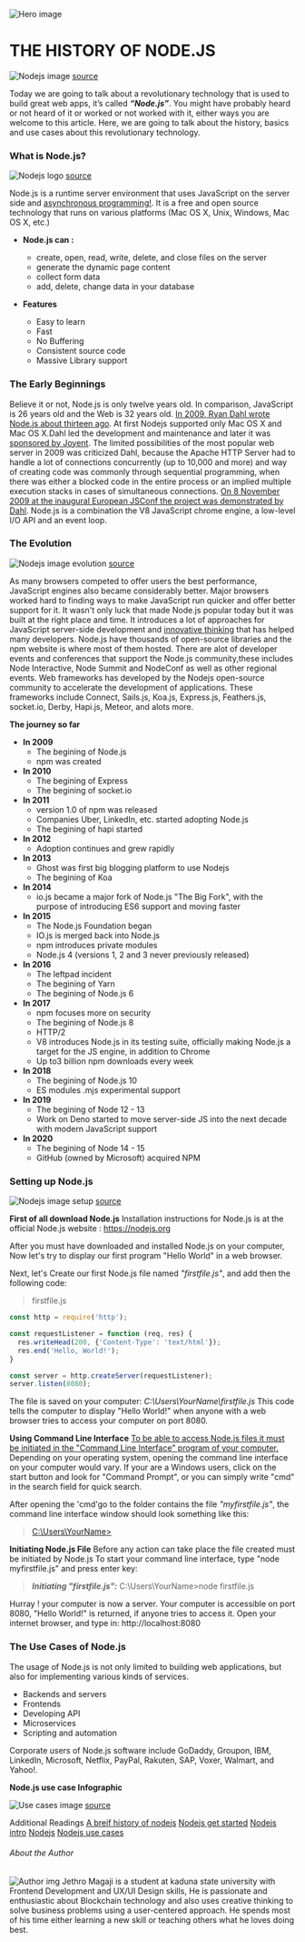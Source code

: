 ![Hero image](https://drive.google.com/uc?export=view&id=1JWA1q1lTVb8Vy2EfYUSQrOmtdZ7ICuv8)


# THE HISTORY OF NODE.JS
![Nodejs image](https://drive.google.com/uc?export=view&id=1ChxgpCW0JTXiGTeV15QnuVHv-byDCLuO)
[source](https://www.simform.com/nodejs-use-case/)


Today we are going to talk about a revolutionary technology that is used to build great web apps, it’s called  **_“Node.js”_**. You might have probably heard or not heard of it or worked or not worked with it, either ways you are welcome to this article. Here, we are going to talk about the history, basics and use cases about this revolutionary technology.

### What is Node.js?
![Nodejs logo](https://drive.google.com/uc?export=view&id=13udtjL4Xz5YICREzII6hcHiv0xM8a_ds)
[source](https://www.w3schools.com/nodejs/nodejs_intro.asp)

Node.js is a runtime server environment that uses JavaScript on the server side and [asynchronous programming!](https://www.w3schools.com/nodejs/nodejs_intro.asp). It is a free and open source technology that runs on various platforms (Mac OS X, Unix, Windows, Mac OS X, etc.) 

* **Node.js can :**
    * create, open, read, write, delete, and close files on the server
    * generate the dynamic page content
    * collect form data
    * add, delete, change data in your database

* **Features**
    * Easy to learn
    * Fast
    * No Buffering
    * Consistent source code
    * Massive Library support



### The Early Beginnings
Believe it or not, Node.js is only twelve years old. In comparison, JavaScript is 26 years old and the Web is 32 years old.
[In 2009, Ryan Dahl wrote Node.js about thirteen ago](https://en.wikipedia.org/wiki/Node.js).  At first Nodejs supported only Mac OS X and Mac OS X.Dahl led the development and maintenance and later it was  [sponsored by Joyent](https://en.wikipedia.org/wiki/Node.js). 
The limited possibilities of the most popular web server in 2009 was criticized Dahl, because the Apache HTTP Server had to handle a lot of connections concurrently (up to 10,000 and more) and way of creating code was commonly through sequential programming, when there was either a blocked code in the entire process or an implied multiple execution stacks in cases of simultaneous connections. 
[On 8 November 2009 at the inaugural European JSConf the project was demonstrated by Dahl](https://en.wikipedia.org/wiki/Node.js). Node.js is a combination the V8 JavaScript chrome engine, a low-level I/O API and an event loop. 


### The Evolution
![Nodejs image evolution](https://drive.google.com/uc?export=view&id=1e91n-R0-W4S6UOffTNTnBdqyJKNqzOXN)
[source](https://nodejs.dev/learn/a-brief-history-of-nodejs)

As many browsers competed to offer users the best performance, JavaScript engines also became considerably better. Major browsers worked hard to finding ways to make JavaScript run quicker and offer better support for it.
It wasn't only luck that made Node.js popular today but it was built at the right place and time. It introduces a lot of approaches for JavaScript server-side development and [innovative thinking](https://nodejs.dev/learn/a-brief-history-of-nodejs) that has helped many developers.
Node.js have thousands of open-source libraries and the npm website is where most of them hosted. There are alot of developer events and conferences that support the Node.js community,these includes Node Interactive, Node Summit and NodeConf as well as other regional events.
Web frameworks has developed by the Nodejs open-source community to accelerate the development of applications. These frameworks include Connect, Sails.js, Koa.js, Express.js, Feathers.js, socket.io, Derby, Hapi.js, Meteor, and alots more.

**The journey so far**

* **In 2009**
    * The begining of Node.js
    * npm was created
* **In 2010**
    * The begining of Express 
    * The begining of socket.io 
* **In 2011**
    * version 1.0 of npm was released
    * Companies Uber, LinkedIn, etc. started adopting Node.js
    * The begining of hapi started
* **In 2012**
    * Adoption continues and grew rapidly
* **In 2013**
    * Ghost was first big blogging platform to use Nodejs
    * The begining of Koa 
* **In 2014**
    * io.js became a major fork of Node.js "The Big Fork", with the purpose of introducing ES6 support and moving faster
* **In 2015**
    * The Node.js Foundation began
    * IO.js is merged back into Node.js
    * npm introduces private modules
    * Node.js 4 (versions 1, 2 and 3 never previously released)
* **In 2016**
    * The leftpad incident
    * The begining of Yarn 
    * The begining of Node.js 6
* **In 2017**
    * npm focuses more on security
    * The begining of Node.js 8
    * HTTP/2
    * V8 introduces Node.js in its testing suite, officially making Node.js a target for the JS engine, in addition to Chrome
    * Up to3 billion npm downloads every week
* **In 2018**
    * The begining of Node.js 10
    * ES modules .mjs experimental support
* **In 2019**
    * The begining of Node 12 - 13
    * Work on Deno started to move server-side JS into the next decade with modern JavaScript support
* **In 2020**
    * The begining of Node 14 - 15
    * GitHub (owned by Microsoft) acquired NPM



### Setting up Node.js 	
![Nodejs image setup](https://drive.google.com/uc?export=view&id=1zipo06_A5JDQiS3hfqO9TEiIjfwf5eua)
[source](https://www.w3schools.com/nodejs/nodejs_get_started.asp)

**First of all download Node.js**
Installation instructions for Node.js is at the official Node.js website : https://nodejs.org

After you must have downloaded and installed Node.js on your computer, Now let's try to display our first program "Hello World" in a web browser.

Next, let's Create our first Node.js file named _"firstfile.js"_, and add then the following code:

> firstfile.js
``` javascript
const http = require('http');

const requestListener = function (req, res) {
  res.writeHead(200, {'Content-Type': 'text/html'});
  res.end('Hello, World!');
}

const server = http.createServer(requestListener);
server.listen(8080);
```
The file is saved on your computer:   _C:\Users\YourName\firstfile.js_
This code tells the computer to display "Hello World!" when anyone with a web browser tries to access your computer on port 8080.

**Using Command Line Interface**
[To be able to access Node.js files it must be initiated in the "Command Line Interface" program of your computer.](https://www.w3schools.com/nodejs/nodejs_get_started.asp)
Depending on your operating system, opening the command line interface on your computer would vary. If your are a Windows users, click on the start button and look for "Command Prompt", or you can simply write "cmd" in the search field for quick search.

After opening the 'cmd'go to the folder contains the file _"myfirstfile.js"_, the command line interface window should look something like this:
> [C:\Users\YourName>](https://www.w3schools.com/nodejs/nodejs_get_started.asp)
 
**Initiating Node.js File**
Before any action can take place the file created must be initiated by Node.js 
To start your command line interface, type "node myfirstfile.js" and press enter key:

> **_Initiating "firstfile.js":_**
> C:\Users\YourName>node firstfile.js
  
Hurray ! your computer is now a server.
Your computer is accessible on port 8080, "Hello World!" is  returned, if anyone tries to access it.
Open your internet browser, and type in: http://localhost:8080

### The Use Cases of Node.js 
The usage of Node.js is not only limited to building web applications, but also for implementing various kinds of services.
  * Backends and servers
  * Frontends
  * Developing API
  * Microservices
  * Scripting and automation
 
Corporate users of Node.js software include GoDaddy, Groupon, IBM, LinkedIn, Microsoft, Netflix, PayPal, Rakuten, SAP, Voxer, Walmart, and Yahoo!.

**Node.js use case Infographic**

![Use cases image](https://drive.google.com/uc?export=view&id=1ozdLz3cdQkas1VttuwkXX4BkY3ehoxuJ)
[source](https://www.simform.com/nodejs-use-case/)



Additional Readings
[A breif history of nodejs](https://nodejs.dev/learn/a-brief-history-of-nodejs)
[Nodejs get started](https://www.w3schools.com/nodejs/nodejs_get_started.asp)
[Nodejs intro](https://www.w3schools.com/nodejs/nodejs_intro.asp)
[Nodejs](https://en.wikipedia.org/wiki/Node.js)
[Nodejs use cases](https://www.simform.com/nodejs-use-case/)

###### About the Author
![Author img](https://drive.google.com/uc?export=view&id=1EwjWDVXcT8rVrhCWN0-jyCxg8Lq50xH_)
Jethro Magaji is a student at kaduna state university with Frontend Development and UX/UI Design skills, He is passionate and enthusiastic about Blockchain technology and also uses creative thinking to solve business problems using a user-centered approach. He spends most of his time either learning a new skill or teaching others what he loves doing best.
